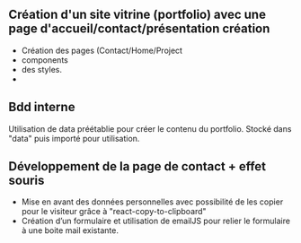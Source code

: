## Création d'un site vitrine (portfolio) avec une page d'accueil/contact/présentation création

- Création des pages (Contact/Home/Project
- components 
- des styles.
- 
## Bdd interne

Utilisation de data préétablie pour créer le contenu du portfolio. Stocké dans "data" puis importé pour utilisation.

## Développement de la page de contact + effet souris

- Mise en avant des données personnelles avec possibilité de les copier pour le visiteur grâce à "react-copy-to-clipboard"
- Création d’un formulaire et utilisation de emailJS pour relier le formulaire à une boite mail existante. 





